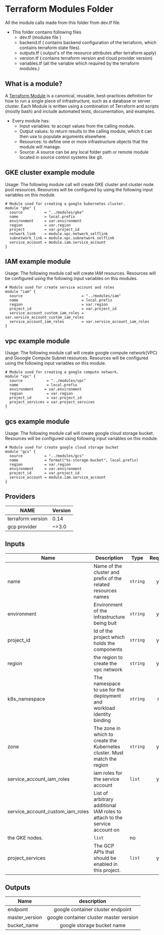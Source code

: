 # Terraform Modules Folder

All the module calls made from this folder from dev.tf file. 

* This folder contains following files
  * dev.tf (modules file )
  * backend.tf ( contains backend configuration of the terraform, which contains terraform state files).
  * outputs.tf ( output's of the resource attributes after terraform apply)
  * version.tf ( contains terraform version and cloud provider version)
  * variables.tf (all the variable which required by the terraform modules.)

## What is a module?
A [Terraform Module](https://www.terraform.io/docs/language/modules/develop/index.html) is a canonical, reusable, best-practices definition for how to run a single piece of infrastructure, such as a database or server cluster. Each Module is written using a combination of Terraform and scripts (mostly bash) and include automated tests, documentation, and examples.

* Every module has:
  * Input variables: to accept values from the calling module.
  * Output values: to return results to the calling module, which it can then use to populate arguments elsewhere.
  * Resources: to define one or more infrastructure objects that the module will manage.
  * Source: A source can be any local folder path or remote module located in source control systems like git.

## GKE cluster example module
Usage: The following module call will create GKE cluster and cluster node pool resources. Resources will be configured by using the following input variables on this module. 

```
# Module used for creating a google kubernetes cluster.
module "gke" {
  source          = "../modules/gke"
  name            = local.prefix
  environment     = var.environment
  region          = var.region
  project         = var.project_id
  network_link    = module.vpc.network_selflink
  subnetwork_link = module.vpc.subnetwork_selflink
  service_account = module.iam.service_account
}

```   
## IAM example module
Usage: The following module call will create IAM resources. Resources will be configured using the following input variables on this modules.   

```
# Module used for create service account and roles
module "iam" {
  source                           = "../modules/iam"
  name                             = local.prefix
  region                           = var.region
  project_id                       = var.project_id
  service_account_custom_iam_roles = var.service_account_custom_iam_roles
  service_account_iam_roles        = var.service_account_iam_roles
}

```

## vpc example module
Usage: The following module call will create google compute network(VPC) and Gooogle Compute Subnet resources. Resources will be configured using the following input variables on this module. 

```
# Module used for creating a google compute network.
module "vpc" {
  source           = "../modules/vpc"
  name             = local.prefix
  environment     = var.environment
  region           = var.region
  project_id       = var.project_id
  project_services = var.project_services
}

```

## gcs example module
Usage: The following module call will create google cloud storage bucket. Resources will be configured using following input variables on this module.

```
# Module used for create google cloud storage bucket
module "gcs" {
  source          = "../modules/gcs"
  name            = format("%s-storage-bucket", local.prefix)
  region          = var.region
  environment     = var.environment
  project_id      = var.project_id
  service_account = module.iam.service_account
}

```
## Providers

|       NAME        |   Version  | 
|-------------------|------------|
| terraform version |   0.14     |
| gcp provider      |   ~>3.0    |

## Inputs

|       Name        |   Description  |  Type  |  Required    |
|-------------------|----------------|--------|:------------:|
| name |  Name of the cluster and prefix of the related resources names | `string` | yes |
| environment | Environment of the infrastructure being buit | `string` | yes | 
| project_id |  Id of the project which holds the components | `string` | yes |
| region | the region to create the vpc network | `string` | yes |
| k8s_namespace | The namespace to use for the deployment and workload identity binding | `string` | no |
| zone | The zone in which to create the Kubernetes cluster. Must match the region | `string` | yes |
| service_account_iam_roles | iam roles for the service account | `list` | yes |
| service_account_custom_iam_roles | List of arbitrary additional IAM roles to attach to the service account on
  the GKE nodes. | `list` | no |
| project_services | The GCP APIs that should be enabled in this project. | `list` | yes |

## Outputs

|    Name     |    description   | 
|-------------|:----------------:|
|   endpoint  | google container cluster endpoint |
| master_version| google container cluster master version |
| bucket_name | google storage bucket name |